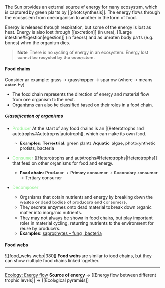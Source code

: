 The Sun provides an external source of energy for many ecosystem, which is captured by green plants by [[photosynthesis]]. The energy flows through the ecosystem from one organism to another in the form of food.

Energy is released through respiration, but some of the energy is lost as heat. Energy is also lost through [[excretion]] (in urea), [[Large intestine#Egestion|egestion]] (in faeces) and as uneaten body parts (e.g. bones) when the organism dies.

> **Note**:
> There is no cycling of energy in an ecosystem. Energy lost cannot be recycled by the ecosystem.

#### Food chains
Consider an example: grass → grasshopper → sparrow (where → means eaten by)
- The food chain represents the direction of energy and material flow from one organism to the next.
- Organisms can also be classified based on their roles in a food chain.

##### Classification of organisms
- <span style="color: lightgreen">Producer</span>
  At the start of any food chains is an [[Heterotrophs and autotrophs#Autotrophs|autotroph]], which can make its own food.
	- **Examples**:
	  **Terrestrial**: green plants
	  **Aquatic**: algae, photosynthetic protists, bacteria

- <span style="color: lightgreen">Consumer</span>
  [[Heterotrophs and autotrophs#Heterotrophs|Heterotrophs]] that feed on other organisms for food and energy.
	- **Food chain**: Producer → Primary consumer
	  → Secondary consumer → Tertiary consumer

- <span style="color: lightgreen">Decomposer</span>
	- Organisms that obtain nutrients and energy by breaking down the wastes or dead bodies of producers and consumers.
	- They secrete enzymes onto dead material to break down organic matter into inorganic nutrients.
	- They may not always be shown in food chains, but play important roles in material cycling, returning nutrients to the environment for reuse by producers.
	- **Examples**: <u>saprophytes – fungi, bacteria</u>

#### Food webs
![[food_webs.webp|380]]
**Food webs** are similar to food chains, but they can show multiple food chains linked together.

---
<u>Ecology: Energy flow</u>
**Source of energy** → [[Energy flow between different trophic levels]] → [[Ecological pyramids]]

